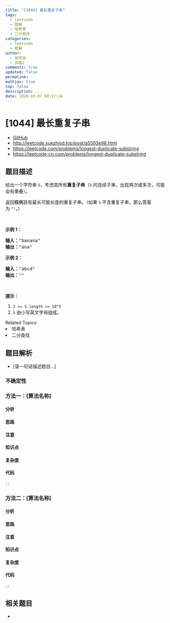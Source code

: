 ```yaml
---
title: "[1044] 最长重复子串"
tags:
  - leetcode
  - 题解
  - 哈希表
  - 二分查找
categories:
  - leetcode
  - 题解
author:
  - 张学志
  - 作者2
comments: true
updated: false
permalink:
mathjax: true
top: false
description: ...
date: 2020-03-07 00:17:24
---
```



# [1044] 最长重复子串
* [GitHub](https://github.com/algoboy101/LeetCodeCrowdsource/tree/master/_posts/QA/%5B1044%5D%20%E6%9C%80%E9%95%BF%E9%87%8D%E5%A4%8D%E5%AD%90%E4%B8%B2.md)
* http://leetcode.xuezhisd.top/post/a5593e98.html
* https://leetcode.com/problems/longest-duplicate-substring
* https://leetcode-cn.com/problems/longest-duplicate-substring


## 题目描述

<p>给出一个字符串&nbsp;<code>S</code>，考虑其所有<strong>重复子串</strong>（<code>S</code> 的连续子串，出现两次或多次，可能会有重叠）。</p>

<p>返回<strong>任何</strong>具有最长可能长度的重复子串。（如果 <code>S</code>&nbsp;不含重复子串，那么答案为&nbsp;<code>&quot;&quot;</code>。）</p>

<p>&nbsp;</p>

<p><strong>示例 1：</strong></p>

<pre><strong>输入：</strong>&quot;banana&quot;
<strong>输出：</strong>&quot;ana&quot;
</pre>

<p><strong>示例 2：</strong></p>

<pre><strong>输入：</strong>&quot;abcd&quot;
<strong>输出：</strong>&quot;&quot;
</pre>

<p>&nbsp;</p>

<p><strong>提示：</strong></p>

<ol>
	<li><code>2 &lt;= S.length &lt;= 10^5</code></li>
	<li><code>S</code> 由小写英文字母组成。</li>
</ol>
<div><div>Related Topics</div><div><li>哈希表</li><li>二分查找</li></div></div>


## 题目解析
* [请一句话描述题目...]

### 不确定性


### 方法一：[算法名称]

#### 分析

#### 思路

#### 注意

#### 知识点

#### 复杂度

#### 代码

```cpp
//
```


### 方法二：[算法名称]

#### 分析

#### 思路

#### 注意

#### 知识点

#### 复杂度

#### 代码

```cpp
//
```


## 相关题目
* 
